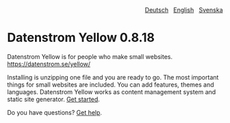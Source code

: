 <p align="right"><a href="README-de.md">Deutsch</a> &nbsp; <a href="README.md">English</a> &nbsp; <a href="README-sv.md">Svenska</a></p>

# Datenstrom Yellow 0.8.18

Datenstrom Yellow is for people who make small websites. https://datenstrom.se/yellow/

Installing is unzipping one file and you are ready to go. The most important things for small websites are included. You can add features, themes and languages. Datenstrom Yellow works as content management system and static site generator. [Get started](https://datenstrom.se/yellow/help/how-to-get-started).

Do you have questions? [Get help](https://datenstrom.se/yellow/help/).
